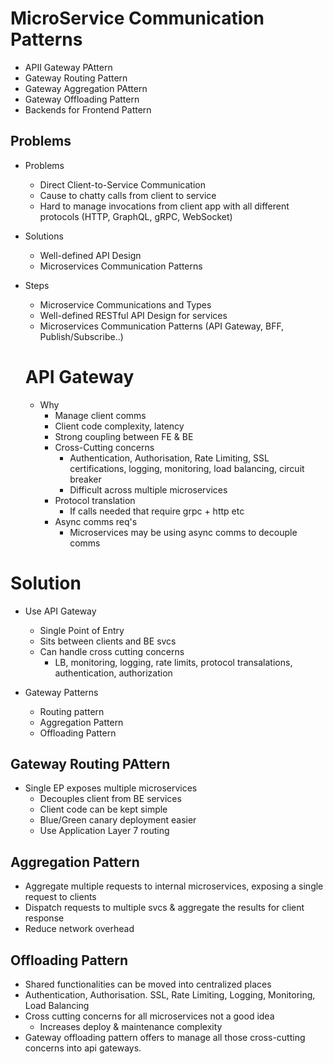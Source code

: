 # MicroService Communication Patterns

- APII Gateway PAttern
- Gateway Routing Pattern
- Gateway Aggregation PAttern
- Gateway Offloading Pattern
- Backends for Frontend Pattern

## Problems

- Problems
  - Direct Client-to-Service Communication
  - Cause to chatty calls from client to service
  - Hard to manage invocations from client app with
  all different protocols (HTTP, GraphQL, gRPC,
  WebSocket)


- Solutions
   - Well-defined API Design
   - Microservices Communication Patterns
- Steps
  - Microservice Communications and Types
  - Well-defined RESTful API Design for services
  - Microservices Communication Patterns (API
  Gateway, BFF, Publish/Subscribe..)


  # API Gateway

  - Why
    - Manage client comms
    - Client code complexity, latency
    - Strong coupling between FE & BE
    - Cross-Cutting concerns
      - Authentication, Authorisation, Rate Limiting, SSL certifications, logging, monitoring, load balancing, circuit breaker
      - Difficult across multiple microservices
    - Protocol translation
      - If calls needed that require grpc + http etc
    - Async comms req's
      - Microservices may be using async comms to decouple comms

# Solution 

- Use API Gateway 
  - Single Point of Entry
  - Sits between clients and BE svcs
  - Can handle cross cutting concerns
    - LB, monitoring, logging, rate limits, protocol transalations, authentication, authorization

- Gateway Patterns
  - Routing pattern
  - Aggregation Pattern
  - Offloading Pattern

## Gateway Routing PAttern

- Single EP exposes multiple microservices
  - Decouples client from BE services
  - Client code can be kept simple
  - Blue/Green canary deployment easier
  - Use Application Layer 7 routing

## Aggregation Pattern

- Aggregate multiple requests to internal microservices, exposing a single request to clients
- Dispatch requests to multiple svcs & aggregate the results for client response
- Reduce network overhead

## Offloading Pattern

- Shared functionalities can be moved into centralized places
 - Authentication, Authorisation. SSL, Rate Limiting, Logging, Monitoring, Load Balancing
 - Cross cutting concerns for all microservices not a good idea
   - Increases deploy & maintenance complexity
 - Gateway offloading pattern offers to manage all those cross-cutting concerns into api gateways. 

 